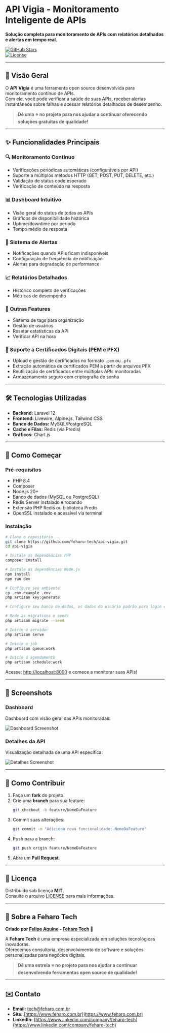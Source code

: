 # API Vigia - Monitoramento Inteligente de APIs

**Solução completa para monitoramento de APIs com relatórios detalhados e alertas em tempo real.**

[![GitHub Stars](https://img.shields.io/github/stars/feharo-tech/api-vigia?style=social)](https://github.com/feharo-tech/api-vigia)  
[![License](https://img.shields.io/github/license/feharo-tech/api-vigia)](LICENSE)

---

## 📌 Visão Geral

O **API Vigia** é uma ferramenta open source desenvolvida para monitoramento contínuo de APIs.  
Com ele, você pode verificar a saúde de suas APIs, receber alertas instantâneos sobre falhas e acessar relatórios detalhados de desempenho.

> **Dê uma ⭐ no projeto para nos ajudar a continuar oferecendo soluções gratuitas de qualidade!**

---

## ✨ Funcionalidades Principais

### 🔍 Monitoramento Contínuo

-   Verificações periódicas automáticas (configuráveis por API)
-   Suporte a múltiplos métodos HTTP (GET, POST, PUT, DELETE, etc.)
-   Validação de status code esperado
-   Verificação de conteúdo na resposta

### 📊 Dashboard Intuitivo

-   Visão geral do status de todas as APIs
-   Gráficos de disponibilidade histórica
-   Uptime/downtime por período
-   Tempo médio de resposta

### 🚨 Sistema de Alertas

-   Notificações quando APIs ficam indisponíveis
-   Configuração de frequência de notificação
-   Alertas para degradação de performance

### 📈 Relatórios Detalhados

-   Histórico completo de verificações
-   Métricas de desempenho

### 🔧 Outras Features

-   Sistema de tags para organização
-   Gestão de usuários
-   Resetar estatísticas da API
-   Verificar API na hora

### 🔐 Suporte a Certificados Digitais (PEM e PFX)

-   Upload e gestão de certificados no formato `.pem` ou `.pfx`
-   Extração automática de certificados PEM a partir de arquivos PFX
-   Reutilização de certificados entre múltiplas APIs monitoradas
-   Armazenamento seguro com criptografia de senha

---

## 🛠️ Tecnologias Utilizadas

-   **Backend:** Laravel 12
-   **Frontend:** Livewire, Alpine.js, Tailwind CSS
-   **Banco de Dados:** MySQL/PostgreSQL
-   **Cache e Filas:** Redis (via Predis)
-   **Gráficos:** Chart.js

---

## 🚀 Como Começar

### Pré-requisitos

-   PHP 8.4
-   Composer
-   Node.js 20+
-   Banco de dados (MySQL ou PostgreSQL)
-   Redis Server instalado e rodando
-   Extensão PHP Redis ou biblioteca Predis
-   OpenSSL instalado e acessível via terminal

### Instalação

```bash
# Clone o repositório
git clone https://github.com/feharo-tech/api-vigia.git
cd api-vigia

# Instale as dependências PHP
composer install

# Instale as dependências Node.js
npm install
npm run dev

# Configure seu ambiente
cp .env.example .env
php artisan key:generate

# Configure seu banco de dados, os dados do usuário padrão para login e as configurações para envio de email no arquivo .env

# Rode as migrations e seeds
php artisan migrate --seed

# Inicie o servidor
php artisan serve

# Inicie o job
php artisan queue:work

# Inicie o agendamento
php artisan schedule:work
```

Acesse: [http://localhost:8000](http://localhost:8000) e comece a monitorar suas APIs!

---

## 📸 Screenshots

### Dashboard

Dashboard com visão geral das APIs monitoradas:

![Dashboard Screenshot](screenshots/screenshot1.png)

### Detalhes da API

Visualização detalhada de uma API específica:

![Detalhes Screenshot](screenshots/screenshot2.png)

---

## 🤝 Como Contribuir

1. Faça um **fork** do projeto.
2. Crie uma **branch** para sua feature:
    ```bash
    git checkout -b feature/NomeDaFeature
    ```
3. Commit suas alterações:
    ```bash
    git commit -m "Adiciona nova funcionalidade: NomeDaFeature"
    ```
4. Push para a branch:
    ```bash
    git push origin feature/NomeDaFeature
    ```
5. Abra um **Pull Request**.

---

## 📄 Licença

Distribuído sob licença **MIT**.  
Consulte o arquivo [LICENSE](LICENSE) para mais informações.

---

## 🌟 Sobre a Feharo Tech

**Criado por [Felipe Aquino](https://github.com/feharo) - [Feharo Tech](https://tech.feharo.com.br) 🚀**

A **Feharo Tech** é uma empresa especializada em soluções tecnológicas inovadoras.  
Oferecemos consultoria, desenvolvimento de software e soluções personalizadas para negócios digitais.

> **Dê uma estrela ⭐ no projeto para nos ajudar a continuar desenvolvendo ferramentas open source de qualidade!**

---

## ✉️ Contato

-   **Email:** tech@feharo.com.br
-   **Site:** [https://www.feharo.com.br](https://www.feharo.com.br)
-   **LinkedIn:** [https://www.linkedin.com/company/feharo-tech](https://www.linkedin.com/company/feharo-tech)
